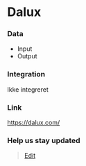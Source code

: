 # Dalux

### Data

- Input
- Output

### Integration

Ikke integreret

### Link

https://dalux.com/

### Help us stay updated

> [Edit](https://github.com/FMDatahub/Portal/blob/main/docs/Fagsystemer/Timesafe/index.md)
